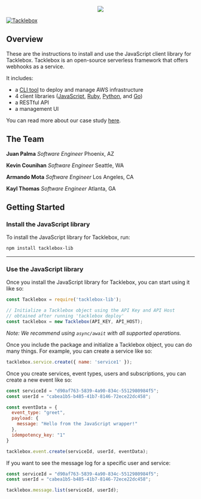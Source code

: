 <p align="center">
  <img src="https://i.imgur.com/s9Gvwsg.png">
</p>

[![Tacklebox](https://img.shields.io/badge/tacklebox-case%20study-blue)](https://tacklebox-webhooks.github.io)

## Overview

These are the instructions to install and use the JavaScript client library for Tacklebox.
Tacklebox is an open-source serverless framework that offers webhooks as a service.

It includes:
- a [CLI tool](https://github.com/tacklebox-webhooks/cli) to deploy and manage AWS infrastructure
- 4 client libraries ([JavaScript](https://github.com/tacklebox-webhooks/javascript),
    [Ruby](https://github.com/tacklebox-webhooks/ruby),
    [Python](https://github.com/tacklebox-webhooks/python),
    and [Go](https://github.com/tacklebox-webhooks/golang))
- a RESTful API
- a management UI


You can read more about our case study [here](https://tacklebox-webhooks.github.io).

## The Team

**Juan Palma** *Software Engineer* Phoenix, AZ

**Kevin Counihan** *Software Engineer* Seattle, WA

**Armando Mota** *Software Engineer* Los Angeles, CA

**Kayl Thomas** *Software Engineer* Atlanta, GA

## Getting Started

### Install the JavaScript library

To install the JavaScript library for Tacklebox, run:

```bash
npm install tacklebox-lib
```
---

### Use the JavaScript library

Once you install the JavaScript library for Tacklebox, you can start using it like so:

```javascript
const Tacklebox = require('tacklebox-lib');

// Initialize a Tacklebox object using the API Key and API Host
// obtained after running 'tacklebox deploy'
const tacklebox = new Tacklebox(API_KEY, API_HOST);
```

*Note: We recommend using `async/await` with all supported operations.*

Once you include the package and initialize a Tacklebox object, you can do
many things. For example, you can create a service like so:

```javascript
tacklebox.service.create({ name: 'service1' });
```

Once you create services, event types, users and subscriptions,
you can create a new event like so:

```javascript
const serviceId = "d90af763-5839-4a90-834c-5512980984f5";
const userId = "cabea1b5-b485-41b7-8146-72ece22dc458";

const eventData = {
  event_type: "greet",
  payload: {
    message: "Hello from the JavaScript wrapper!"
  },
  idempotency_key: "1"
}

tacklebox.event.create(serviceId, userId, eventData);
```

If you want to see the message log for a specific user and service:

```javascript
const serviceId = "d90af763-5839-4a90-834c-5512980984f5";
const userId = "cabea1b5-b485-41b7-8146-72ece22dc458";

tacklebox.message.list(serviceId, userId);
```
